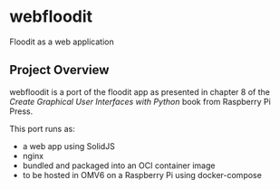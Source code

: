# webfloodit

Floodit as a web application

## Project Overview

webfloodit is a port of the floodit app as presented in chapter 8 of the _Create Graphical User Interfaces with Python_ book from Raspberry Pi Press.

This port runs as:

- a web app using SolidJS
- nginx
- bundled and packaged into an OCI container image
- to be hosted in OMV6 on a Raspberry Pi using docker-compose
